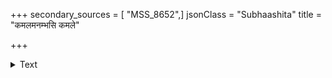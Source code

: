 +++
secondary_sources = [ "MSS_8652",]
jsonClass = "Subhaashita"
title = "कमलमनम्भसि कमले"

+++

<details><summary>Text</summary>

कमलमनम्भसि कमले च कुवलये तानि कनकलतिकायाम्।  
सा च सुकुमारसुभगेत्य् उत्पातपरम्परा केयम्॥
</details>
